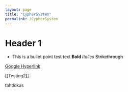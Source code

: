 ```yaml
---
layout: page
title: "CypherSystem"
permalink: /CypherSystem
---
```

# Header 1

- This is a bullet point
test text
**Bold**
_Italics_
~~Strikethrough~~

[Google Hyperlink](https://www.google.com.au)

[[Testing2]]


tahtldkas